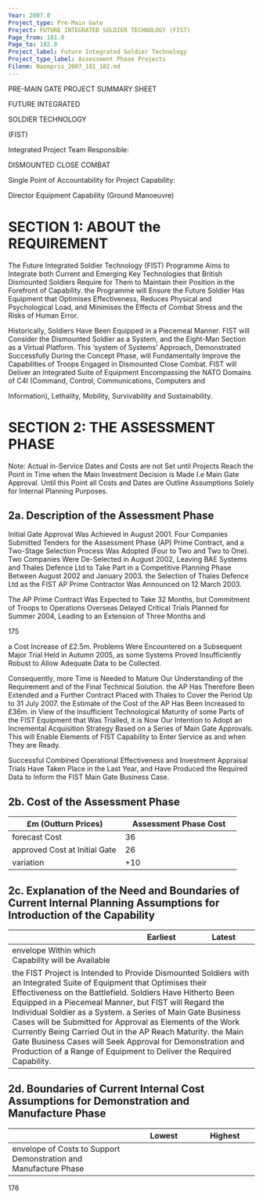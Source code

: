 ```yaml
---
Year: 2007.0
Project_type: Pre-Main Gate
Project: FUTURE INTEGRATED SOLDIER TECHNOLOGY (FIST)
Page_from: 181.0
Page_to: 182.0
Project_label: Future Integrated Soldier Technology
Project_type_label: Assessment Phase Projects
Filenm: Naomprss_2007_181_182.md
---
```

PRE-MAIN GATE PROJECT SUMMARY SHEET

FUTURE INTEGRATED

SOLDIER TECHNOLOGY

(FIST)

Integrated Project Team Responsible:

DISMOUNTED CLOSE COMBAT

Single Point of Accountability for Project Capability:

Director Equipment Capability (Ground Manoeuvre)

# SECTION 1: ABOUT the REQUIREMENT

The Future Integrated Soldier Technology (FIST) Programme Aims to Integrate both Current and Emerging Key Technologies that British Dismounted Soldiers Require for Them to Maintain their Position in the Forefront of Capability. the Programme will Ensure the Future Soldier Has Equipment that Optimises Effectiveness, Reduces Physical and Psychological Load, and Minimises the Effects of Combat Stress and the Risks of Human Error.

Historically, Soldiers Have Been Equipped in a Piecemeal Manner. FIST will Consider the Dismounted Soldier as a System, and the Eight-Man Section as a Virtual Platform. This ‘system of Systems’ Approach, Demonstrated Successfully During the Concept Phase, will Fundamentally Improve the Capabilities of Troops Engaged in Dismounted Close Combat. FIST will Deliver an Integrated Suite of Equipment Encompassing the NATO Domains of C4I (Command, Control, Communications, Computers and

Information), Lethality, Mobility, Survivability and Sustainability.

# SECTION 2: THE ASSESSMENT PHASE

Note: Actual in-Service Dates and Costs are not Set until Projects Reach the Point in Time when the Main Investment Decision is Made I.e Main Gate Approval. Until this Point all Costs and Dates are Outline Assumptions Solely for Internal Planning Purposes.

## 2a. Description of the Assessment Phase

Initial Gate Approval Was Achieved in August 2001. Four Companies Submitted Tenders for the Assessment Phase (AP) Prime Contract, and a Two-Stage Selection Process Was Adopted (Four to Two and Two to One). Two Companies Were De-Selected in August 2002, Leaving BAE Systems and Thales Defence Ltd to Take Part in a Competitive Planning Phase Between August 2002 and January 2003. the Selection of Thales Defence Ltd as the FIST AP Prime Contractor Was Announced on 12 March 2003.

The AP Prime Contract Was Expected to Take 32 Months, but Commitment of Troops to Operations Overseas Delayed Critical Trials Planned for Summer 2004, Leading to an Extension of Three Months and

175

a Cost Increase of £2.5m. Problems Were Encountered on a Subsequent Major Trial Held in Autumn 2005, as some Systems Proved Insufficiently Robust to Allow Adequate Data to be Collected.

Consequently, more Time is Needed to Mature Our Understanding of the Requirement and of the Final Technical Solution. the AP Has Therefore Been Extended and a Further Contract Placed with Thales to Cover the Period Up to 31 July 2007. the Estimate of the Cost of the AP Has Been Increased to £36m. in View of the Insufficient Technological Maturity of some Parts of the FIST Equipment that Was Trialled, it is Now Our Intention to Adopt an Incremental Acquisition Strategy Based on a Series of Main Gate Approvals. This will Enable Elements of FIST Capability to Enter Service as and when They are Ready.

Successful Combined Operational Effectiveness and Investment Appraisal Trials Have Taken Place in the Last Year, and Have Produced the Required Data to Inform the FIST Main Gate Business Case.

## 2b. Cost of the Assessment Phase

<table>
<colgroup>
<col Style="Width: 49%" />
<col Style="Width: 50%" />
</Colgroup>
<thead>
<tr>
<th>
£m (Outturn Prices)
</Th>
<th>
Assessment Phase Cost
</Th>
</Tr>
</Thead>
<tbody>
<tr>
<td>forecast Cost</Td>
<td>
36
</Td>
</Tr>
<tr>
<td>approved Cost at Initial Gate</Td>
<td>
26
</Td>
</Tr>
<tr>
<td>variation</Td>
<td>
+10
</Td>
</Tr>
</Tbody>
</Table>

## 2c. Explanation of the Need and Boundaries of Current Internal Planning Assumptions for Introduction of the Capability

<table>
<colgroup>
<col Style="Width: 49%" />
<col Style="Width: 25%" />
<col Style="Width: 25%" />
</Colgroup>
<thead>
<tr>
<th></Th>
<th>
Earliest
</Th>
<th>
Latest
</Th>
</Tr>
</Thead>
<tbody>
<tr>
<td>envelope Within which Capability will be Available</Td>
<td>

</Td>
<td>

</Td>
</Tr>
<tr>
<td Colspan="3">the FIST Project is Intended to Provide Dismounted Soldiers with an Integrated Suite of Equipment that Optimises their Effectiveness on the Battlefield. Soldiers Have Hitherto Been Equipped in a Piecemeal Manner, but FIST will Regard the Individual Soldier as a System. a Series of Main Gate Business Cases will be Submitted for Approval as Elements of the Work Currently Being Carried Out in the AP Reach Maturity. the Main Gate Business Cases will Seek Approval for Demonstration and Production of a Range of Equipment to Deliver the Required Capability.</Td>
</Tr>
</Tbody>
</Table>

## 2d. Boundaries of Current Internal Cost Assumptions for Demonstration and Manufacture Phase

<table>
<colgroup>
<col Style="Width: 50%" />
<col Style="Width: 25%" />
<col Style="Width: 24%" />
</Colgroup>
<thead>
<tr>
<th></Th>
<th>
Lowest
</Th>
<th>
Highest
</Th>
</Tr>
</Thead>
<tbody>
<tr>
<td>envelope of Costs to Support Demonstration and Manufacture Phase</Td>
<td>

</Td>
<td>

</Td>
</Tr>
</Tbody>
</Table>

176
